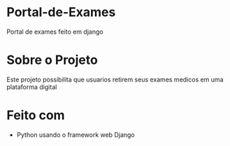 # Portal-de-Exames
Portal de exames feito em django
# Sobre o Projeto
Este projeto possibilita que usuarios retirem seus exames medicos em uma plataforma digital
# Feito com
- Python usando o framework web Django

